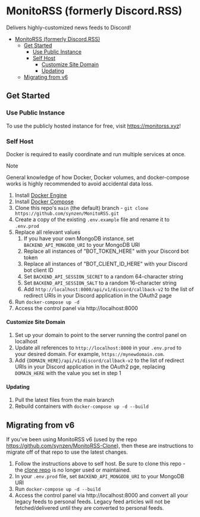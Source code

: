 # MonitoRSS (formerly Discord.RSS)

Delivers highly-customized news feeds to Discord!

- [MonitoRSS (formerly Discord.RSS)](#monitorss-formerly-discordrss)
  - [Get Started](#get-started)
    - [Use Public Instance](#use-public-instance)
    - [Self Host](#self-host)
      - [Customize Site Domain](#customize-site-domain)
      - [Updating](#updating)
  - [Migrating from v6](#migrating-from-v6)


## Get Started

### Use Public Instance
To use the publicly hosted instance for free, visit https://monitorss.xyz!

### Self Host

Docker is required to easily coordinate and run multiple services at once.

> [!NOTE]  
>  General knowledge of how Docker, Docker volumes, and docker-compose works is highly recommended to avoid accidental data loss.

1. Install [Docker Engine](https://docs.docker.com/engine/install/)
2. Install [Docker Compose](https://docs.docker.com/compose/install/)
3. Clone this repo's `main` (the default) branch - `git clone https://github.com/synzen/MonitoRSS.git`
4. Create a copy of the existing `.env.example` file and rename it to `.env.prod`
5. Replace all relevant values
   1. If you have your own MongoDB instance, set `BACKEND_API_MONGODB_URI` to your MongoDB URI
   2. Replace all instances of "BOT_TOKEN_HERE" with your Discord bot token
   3. Replace all instances of "BOT_CLIENT_ID_HERE" with your Discord bot client ID
   4. Set `BACKEND_API_SESSION_SECRET` to a random 64-character string
   5.  Set `BACKEND_API_SESSION_SALT` to a random 16-character string
   6.  Add `http://localhost:8000/api/v1/discord/callback-v2` to the list of redirect URIs in your Discord application in the OAuth2 page
6.  Run `docker-compose up -d`
7.  Access the control panel via http://localhost:8000

#### Customize Site Domain

1. Set up your domain to point to the server running the control panel on localhost
2. Update all references to `http://localhost:8000` in your `.env.prod` to your desired domain. For example, `https://mynewdomain.com`.
3. Add `{DOMAIN_HERE}/api/v1/discord/callback-v2` to the list of redirect URIs in your Discord application in the OAuth2 pge, replacing `DOMAIN_HERE` with the value you set in step 1

#### Updating

1. Pull the latest files from the main branch
2. Rebuild containers with `docker-compose up -d --build`

## Migrating from v6

If you've been using MonitoRSS v6 (used by the repo https://github.com/synzen/MonitoRSS-Clone), then these are instructions to migrate off of that repo to use the latest changes.

1. Follow the instructions above to self host. Be sure to clone this repo - the [clone repo](https://github.com/synzen/MonitoRSS-Clone) is no longer used or maintained.
2. In your `.env.prod` file, set `BACKEND_API_MONGODB_URI` to your MongoDB URI
3. Run `docker-compose up -d --build`
4. Access the control panel via http://localhost:8000 and convert all your legacy feeds to personal feeds. Legacy feed articles will not be fetched/delivered until they are converted to personal feeds.
